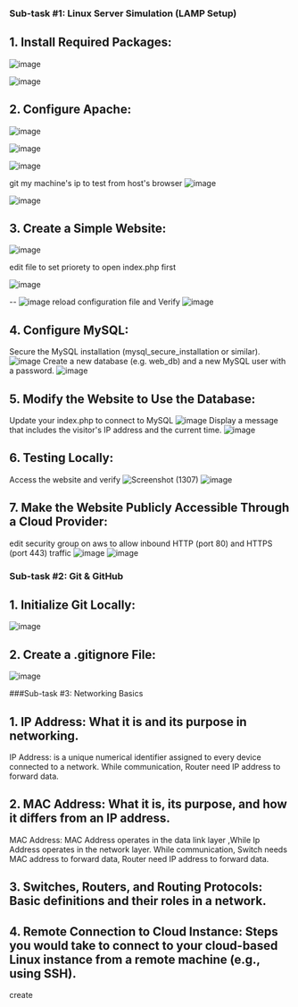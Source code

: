 ### Sub-task #1: Linux Server Simulation (LAMP Setup) 
## 1. Install Required Packages: 
![image](https://github.com/user-attachments/assets/ab400300-02bf-4192-8ed2-ac7c54c4fd3e)

![image](https://github.com/user-attachments/assets/272db837-8f78-437e-8556-c07b906e53d4)
## 2. Configure Apache: 
![image](https://github.com/user-attachments/assets/7b49596c-55ed-4970-9772-c328ade1b868)

![image](https://github.com/user-attachments/assets/d9b85258-4eef-4939-ab7e-3b2cd86a5fcb)


![image](https://github.com/user-attachments/assets/01eaf2d5-e40a-4e5a-a5e9-62b12f102205)

git my machine's ip to test from host's browser
![image](https://github.com/user-attachments/assets/1ebd5f5a-165a-40ea-9b5a-707bf204b827)

![image](https://github.com/user-attachments/assets/e0f1fb9e-d49d-404b-91c3-f400ea064908)

## 3. Create a Simple Website: 
![image](https://github.com/user-attachments/assets/3a369e55-e29c-4124-a1b9-a49b186c9a87)

edit file to set priorety to open index.php first

![image](https://github.com/user-attachments/assets/6bcc58cc-b4df-4f1a-ab7b-517bf75ef47b)

--
![image](https://github.com/user-attachments/assets/ced07785-81fc-4bec-9c2c-19a2e5cdb7e5)
reload configuration file and Verify
![image](https://github.com/user-attachments/assets/11c0ad40-df9a-4dae-83f5-942b61365e72)

## 4. Configure MySQL:
Secure the MySQL installation (mysql_secure_installation or similar).
![image](https://github.com/user-attachments/assets/4b726780-b889-4d2a-b230-c8f257fa8f3f)
Create a new database (e.g. web_db) and a new MySQL user with a password.
![image](https://github.com/user-attachments/assets/ced07785-81fc-4bec-9c2c-19a2e5cdb7e5)


## 5. Modify the Website to Use the Database: 
Update your index.php to connect to MySQL
![image](https://github.com/user-attachments/assets/9687860e-4f44-40d8-8b3f-85557a3d4c28)
Display a message that includes the visitor's IP address and the current time. 
![image](https://github.com/user-attachments/assets/afcfa573-ba1c-47ac-9799-be1b9875f934)

## 6. Testing Locally: 
Access the website and verify
![Screenshot (1307)](https://github.com/user-attachments/assets/89448145-16a2-40dc-8b57-e1d9569627fb)
![image](https://github.com/user-attachments/assets/f944838e-d3ed-498a-986e-194442a7a87a)


## 7. Make the Website Publicly Accessible Through a Cloud Provider: 
edit security group on aws  to allow inbound HTTP (port 80) and HTTPS (port 443) traffic
![image](https://github.com/user-attachments/assets/5d9346e9-da97-4947-876a-b3a47ea5af6f)
![image](https://github.com/user-attachments/assets/20c249ac-8fdb-4bd5-bca6-0b05ee023b7b)

### Sub-task #2: Git & GitHub 

## 1. Initialize Git Locally: 
![image](https://github.com/user-attachments/assets/000eaf47-884d-4549-8ec0-485fcfcfca4e)

## 2. Create a .gitignore File: 
![image](https://github.com/user-attachments/assets/9d52ff64-7249-4994-92e5-77846b13f871)

###Sub-task #3: Networking Basics 
## 1. IP Address: What it is and its purpose in networking.
IP Address: is a unique numerical identifier assigned to every device connected to a network.
While communication, Router need IP address to forward data.

## 2. MAC Address: What it is, its purpose, and how it differs from an IP address. 
MAC Address: MAC Address operates in the data link layer  ,While Ip Address operates in the network layer.
While communication, Switch needs MAC address to forward data, Router need IP address to forward data.


## 3. Switches, Routers, and Routing Protocols: Basic definitions and their roles in a network. 
## 4. Remote Connection to Cloud Instance: Steps you would take to connect to your cloud-based Linux instance from a remote machine (e.g., using SSH). 
create 
